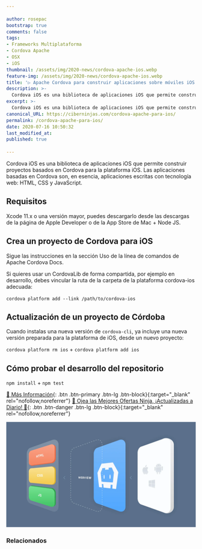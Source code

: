 ```yaml
---

author: rosepac
bootstrap: true
comments: false
tags:
- Frameworks Multiplataforma
- Cordova Apache
- OSX
- iOS
thumbnail: /assets/img/2020-news/cordova-apache-ios.webp
feature-img: /assets/img/2020-news/cordova-apache-ios.webp
title: '▷ Apache Cordova para construir aplicaciones sobre móviles iOS'
description: >-
  Cordova iOS es una biblioteca de aplicaciones iOS que permite construir proyectos basados ​​en Cordova para la plataforma iOS. Las aplicaciones basadas en Cordova son, en esencia, aplicaciones escritas con tecnología web: HTML, CSS y JavaScript.
excerpt: >-
  Cordova iOS es una biblioteca de aplicaciones iOS que permite construir proyectos basados ​​en Cordova para la plataforma iOS. Las aplicaciones basadas en Cordova son, en esencia, aplicaciones escritas con tecnología web: HTML, CSS y JavaScript.
canonical_URL: https://ciberninjas.com/cordova-apache-para-ios/
permalink: /cordova-apache-para-ios/
date: 2020-07-16 10:50:32
last_modified_at: 
published: true

---
```


Cordova iOS es una biblioteca de aplicaciones iOS que permite construir proyectos basados ​​en Cordova para la plataforma iOS. Las aplicaciones basadas en Cordova son, en esencia, aplicaciones escritas con tecnología web: HTML, CSS y JavaScript.

## **Requisitos**

Xcode 11.x o una versión mayor, puedes descargarlo desde las descargas de la página de Apple Developer o de la App Store de Mac + Node JS.

## **Crea un proyecto de Cordova para iOS**

Sigue las instrucciones en la sección Uso de la línea de comandos de Apache Cordova Docs.

Si quieres usar un CordovaLib de forma compartida, por ejemplo en desarrollo, debes vincular la ruta de la carpeta de la plataforma cordova-ios adecuada:

`cordova platform add --link /path/to/cordova-ios`

## **Actualización de un proyecto de Córdoba**

Cuando instalas una nueva versión de `cordova-cli`, ya incluye una nueva versión preparada para la plataforma de iOS, desde un nuevo proyecto:

`cordova platform rm ios` + `cordova platform add ios`

## **Cómo probar el desarrollo del repositorio**

`npm install` + `npm test`

[🔨 Más Información](https://www.npmjs.com/package/cordova-ios){: .btn .btn-primary .btn-lg .btn-block}{:target="_blank" rel="nofollow,noreferrer"}
[🎁 Ojea las Mejores Ofertas Ninja, ¡Actualizadas a Diario! 🛒](https://www.amazon.es/shop/cibercursos "Los Mejores Chollos de Amazon, Ofertas Flash, Black Monday y Amazon Prime Day"){: .btn .btn-danger .btn-lg .btn-block}{:target="_blank" rel="nofollow,noreferrer"}

![Cordova iOS es una biblioteca de aplicaciones iOS que permite construir proyectos basados ​​en Cordova para la plataforma iOS. Las aplicaciones basadas en Cordova son, en esencia, aplicaciones escritas con tecnología web: HTML, CSS y JavaScript.](/assets/img/2020-news/cordova-apache-ios.webp "Cordova iOS es una biblioteca de aplicaciones iOS que permite construir proyectos basados ​​en Cordova para la plataforma iOS. Las aplicaciones basadas en Cordova son, en esencia, aplicaciones escritas con tecnología web: HTML, CSS y JavaScript.")

### **Relacionados** <!-- omit in toc --> <!-- omit in toc -->